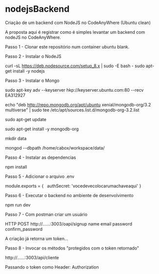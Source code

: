 # nodejsBackend
Criação de um backend com NodeJS no CodeAnyWhere (Ubuntu clean)

A proposta aqui é registrar como é simples levantar um backend com nodeJS no CodeAnyWhere.

Passo 1 - Clonar este repositório num container ubuntu blank.

Passo 2 - Instalar o NodeJS 

curl -sL https://deb.nodesource.com/setup_8.x | sudo -E bash -
sudo apt-get install -y nodejs

Passo 3 - Instalar o Mongo

sudo apt-key adv --keyserver hkp://keyserver.ubuntu.com:80 --recv EA312927

echo "deb http://repo.mongodb.org/apt/ubuntu xenial/mongodb-org/3.2 multiverse" | sudo tee /etc/apt/sources.list.d/mongodb-org-3.2.list

sudo apt-get update

sudo apt-get install -y mongodb-org

mkdir data

mongod --dbpath /home/cabox/workspace/data/


Passo 4 - Instalar as dependencias

npm install


Passo 5 - Adicionar o arquivo .env

module.exports = {
  authSecret: 'vocedevecolocarumachaveaqui'
}

Passo 6 - Executar o backend no ambiente de desenvolvimento

npm run dev

Passo 7 - Com postman criar um usuário

HTTP POST
http://......:3003/oapi/signup
name
email
password
confirm_password

A criação já retorna um token...

Passo 8 - Invocar os métodos "protegidos com o token retornado"


http://......:3003/api/cliente

Passando o token como Header:  Authorization










